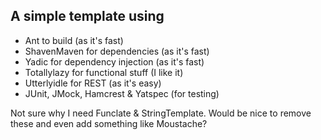 ## A simple template using

* Ant to build (as it's fast)
* ShavenMaven for dependencies (as it's fast)
* Yadic for dependency injection (as it's fast)
* Totallylazy for functional stuff (I like it)
* Utterlyidle for REST (as it's easy)
* JUnit, JMock, Hamcrest & Yatspec (for testing)

Not sure why I need Funclate & StringTemplate.
Would be nice to remove these and even add something like Moustache?
